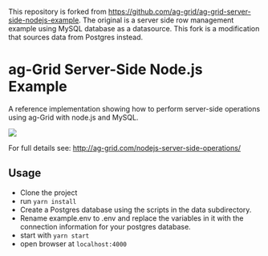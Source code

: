 This repository is forked from https://github.com/ag-grid/ag-grid-server-side-nodejs-example.
The original is a server side row management example using MySQL database as a datasource.
This fork is a modification that sources data from Postgres instead.

# ag-Grid Server-Side Node.js Example

A reference implementation showing how to perform server-side operations using ag-Grid with node.js and MySQL.

![](https://github.com/ag-grid/ag-grid/blob/latest/packages/ag-grid-docs/src/nodejs-server-side-operations/app-arch.png)

For full details see: http://ag-grid.com/nodejs-server-side-operations/

## Usage

- Clone the project
- run `yarn install`
- Create a Postgres database using the scripts in the data subdirectory.
- Rename example.env to .env and replace the variables in it with the connection information for your postgres database.
- start with `yarn start`
- open browser at `localhost:4000`
